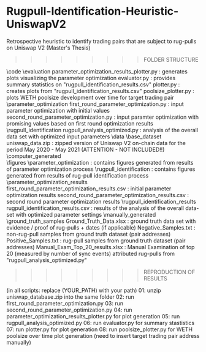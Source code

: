 # Rugpull-Identification-Heuristic-UniswapV2
Retrospective heuristic to identify trading pairs that are subject to rug-pulls on Uniswap V2 (Master's Thesis)
>>>>>>>>> FOLDER STRUCTURE

\code
	\evaluation
		parameter_optimization_results_plotter.py		: generates plots visualizing the parameter optimization
		evaluator.py						: provides summary statistics on "rugpull_identification_results.csv"
		plotter.py						: creates plots from "rugpull_identification_results.csv"
		poolsize_plotter.py					: plots WETH poolsize development over time for target trading pair
	\parameter_optimization
		first_round_parameter_optimization.py  			: input parameter optimization with initial values
		second_round_parameter_optimization.py 			: input paramter optimization with promising values based on first round optimization results
	\rugpull_identification
		rugpull_analysis_optimized.py				: analysis of the overall data set with optimized input parameters
\data
	\base_dataset
		uniswap_data.zip					: zipped version of Uniswap V2 on-chain data for the period May 2020 - May 2021 (ATTENTION - NOT INCLUDED!!) 
	\computer_generated		
		\figures
			\parameter_optimization				: contains figures generated from results of parameter optimization process
			\rugpull_identification				: contains figures generated from results of rug-pull identification process	
		\parameter_optimization_results
			first_round_parameter_optimization_results.csv	: initial parameter optimization results
			second_round_parameter_optimization_results.csv : second round parameter optimization results
		\rugpull_identification_results
			rugpull_identification_results.csv		: results of the analysis of the overall data-set with optimized parameter settings
	\manually_generated		
		\ground_truth_samples
			Ground_Truth_Data.xlsx				: ground truth data set with evidence / proof of rug-pulls + dates (if applicable)
			Negative_Samples.txt				: non-rug-pull samples from ground truth dataset (pair addresses)
			Positive_Samples.txt				: rug-pull samples from ground truth dataset (pair addresses)
		Manual_Exam_Top_20_results.xlsx				: Manual Examination of top 20 (measured by number of sync events) attributed rug-pulls from "rugpull_analysis_optimized.py"


>>>>>>>>> REPRODUCTION OF RESULTS

(in all scripts: replace (YOUR_PATH) with your path)
01: unzip uniswap_database.zip into the same folder
02: run first_round_parameter_optimization.py
03: run second_round_parameter_optimization.py
04: run parameter_optimization_results_plotter.py for plot generation
05: run rugpull_analysis_optimized.py
06: run evaluator.py for summary stastistics
07: run plotter.py for plot generation
08: run poolsize_plotter.py for WETH poolsize over time plot generation (need to insert target trading pair address manually)
